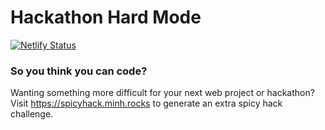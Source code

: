 # Hackathon Hard Mode

[![Netlify Status](https://api.netlify.com/api/v1/badges/83d7e975-bc75-4be5-9760-15c1bf3cfd3a/deploy-status)](https://app.netlify.com/sites/sa-slotmachine/deploys)

### So you think you can code?

Wanting something more difficult for your next web project or hackathon?
Visit https://spicyhack.minh.rocks to generate an extra spicy hack challenge.


